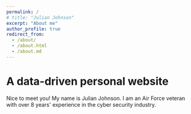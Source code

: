 ```yaml
---
permalink: /
# title: "Julian Johnson"
excerpt: "About me"
author_profile: true
redirect_from: 
  - /about/
  - /about.html
  - /about.md
---
```

A data-driven personal website
======
Nice to meet you! My name is Julian Johnson. I am an Air Force veteran with over 8 years' experience in the cyber security industry.
